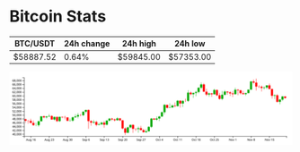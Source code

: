 # Bitcoin Stats

BTC/USDT|24h change|24h high|24h low|
|---|---|---|---|
|$58887.52|0.64%|$59845.00|$57353.00|

<img src="./chart.svg">
